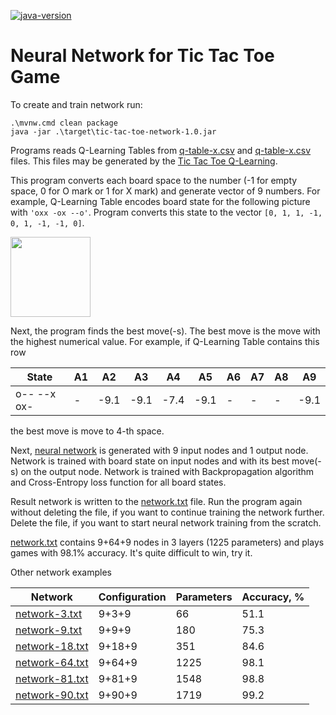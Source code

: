 [![java-version](https://img.shields.io/badge/java-25-brightgreen?style=flat-square)](https://openjdk.org/)

# Neural Network for Tic Tac Toe Game

To create and train network run:

```shell
.\mvnw.cmd clean package
java -jar .\target\tic-tac-toe-network-1.0.jar
```

Programs reads Q-Learning Tables from [q-table-x.csv](q-table-x.csv) and [q-table-x.csv](q-table-o.csv) files.
This files may be generated by the [Tic Tac Toe Q-Learning](https://github.com/NeuroMachinesLab/tic-tac-toe-q-learning).

This program converts each board space to the number (-1 for empty space, 0 for O mark or 1 for X mark) and
generate vector of 9 numbers. For example, Q-Learning Table encodes board state for the following picture with
`'oxx -ox --o'`. Program converts this state to the vector `[0, 1, 1, -1, 0, 1, -1, -1, 0]`.

<img src="https://github.com/user-attachments/assets/78345cbb-b406-4404-a358-195a3c49afcf" width="128px"/>

Next, the program finds the best move(-s). The best move is the move with the highest numerical value.
For example, if Q-Learning Table contains this row

| State       | A1 | A2   | A3   | A4   | A5   | A6 | A7 | A8 | A9   |
|-------------|----|------|------|------|------|----|----|----|------|
| o-- --x ox- | -  | -9.1 | -9.1 | -7.4 | -9.1 | -  | -  | -  | -9.1 |

the best move is move to 4-th space.

Next, [neural network](https://github.com/NeuroMachinesLab/perceptron) is generated with 9 input nodes and 1 output
node.
Network is trained with board state on input nodes and with its best move(-s) on the output node.
Network is trained with Backpropagation algorithm and Cross-Entropy loss function for all board states.

Result network is written to the [network.txt](network.txt) file.
Run the program again without deleting the file, if you want to continue training the network further.
Delete the file, if you want to start neural network training from the scratch.

[network.txt](network.txt) contains 9+64+9 nodes in 3 layers (1225 parameters) and plays games with 98.1% accuracy.
It's quite difficult to win, try it.

Other network examples

| Network                          | Configuration | Parameters | Accuracy, % |
|----------------------------------|---------------|------------|-------------|
| [network-3.txt](network-3.txt)   | 9+3+9         | 66         | 51.1        |
| [network-9.txt](network-9.txt)   | 9+9+9         | 180        | 75.3        |
| [network-18.txt](network-18.txt) | 9+18+9        | 351        | 84.6        |
| [network-64.txt](network.txt)    | 9+64+9        | 1225       | 98.1        |
| [network-81.txt](network-81.txt) | 9+81+9        | 1548       | 98.8        |
| [network-90.txt](network-90.txt) | 9+90+9        | 1719       | 99.2        |
